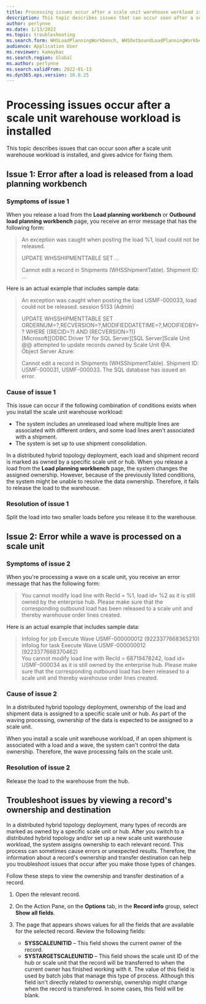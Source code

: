 ```yaml
---
title: Processing issues occur after a scale unit warehouse workload is installed
description: This topic describes issues that can occur soon after a scale unit warehouse workload is installed, and gives advice for fixing them.
author: perlynne
ms.date: 1/13/2022
ms.topic: troubleshooting
ms.search.form: WHSLoadPlanningWorkbench, WHSOutboundLoadPlanningWorkbench
audience: Application User
ms.reviewer: kamaybac
ms.search.region: Global
ms.author: perlynne
ms.search.validFrom: 2022-01-13
ms.dyn365.ops.version: 10.0.25
---
```


# Processing issues occur after a scale unit warehouse workload is installed

This topic describes issues that can occur soon after a scale unit warehouse workload is installed, and gives advice for fixing them.

## Issue 1: Error after a load is released from a load planning workbench

### Symptoms of issue 1

When you release a load from the **Load planning workbench** or **Outbound load planning workbench** page, you receive an error message that has the following form:

> An exception was caught when posting the load %1, load could not be released.
> 
> UPDATE WHSSHIPMENTTABLE SET ...
> 
> Cannot edit a record in Shipments (WHSShipmentTable). Shipment ID: ...

Here is an actual example that includes sample data:

> An exception was caught when posting the load USMF-000033, load could not be released.
session 5133 (Admin)
>
> UPDATE WHSSHIPMENTTABLE SET ORDERNUM=?,RECVERSION=?,MODIFIEDDATETIME=?,MODIFIEDBY=? WHERE ((RECID=?) AND (RECVERSION=?))  
> [Microsoft][ODBC Driver 17 for SQL Server][SQL Server]Scale Unit @@ attempted to update records owned by Scale Unit @A.  
> Object Server Azure:
>
> Cannot edit a record in Shipments (WHSShipmentTable). Shipment ID: USMF-000031, USMF-000033. The SQL database has issued an error.

### Cause of issue 1

This issue can occur if the following combination of conditions exists when you install the scale unit warehouse workload:

- The system includes an unreleased load where multiple lines are associated with different orders, and some load lines aren't associated with a shipment.
- The system is set up to use shipment consolidation.

In a distributed hybrid topology deployment, each load and shipment record is marked as owned by a specific scale unit or hub. When you release a load from the **Load planning workbench** page, the system changes the assigned ownership. However, because of the previously listed conditions, the system might be unable to resolve the data ownership. Therefore, it fails to release the load to the warehouse.

### Resolution of issue 1

Split the load into two smaller loads before you release it to the warehouse.

## Issue 2: Error while a wave is processed on a scale unit

### Symptoms of issue 2

When you're processing a wave on a scale unit, you receive an error message that has the following form:

> You cannot modify load line with RecId = %1, load id= %2 as it is still owned by the enterprise hub. Please make sure that the corresponding outbound load has been released to a scale unit and thereby warehouse order lines created.

Here is an actual example that includes sample data:

> Infolog for job Execute Wave USMF-000000012 (9223377668365210)  
> Infolog for task Execute Wave USMF-000000012 (9223377668370462)  
> You cannot modify load line with RecId = 68719478242, load id= USMF-000034 as it is still owned by the enterprise hub. Please make sure that the corresponding outbound load has been released to a scale unit and thereby warehouse order lines created.

### Cause of issue 2

In a distributed hybrid topology deployment, ownership of the load and shipment data is assigned to a specific scale unit or hub. As part of the waving processing, ownership of the data is expected to be assigned to a scale unit.

When you install a scale unit warehouse workload, if an open shipment is associated with a load and a wave, the system can't control the data ownership. Therefore, the wave processing fails on the scale unit.

### Resolution of issue 2

Release the load to the warehouse from the hub.

## Troubleshoot issues by viewing a record's ownership and destination

In a distributed hybrid topology deployment, many types of records are marked as owned by a specific scale unit or hub. After you switch to a distributed hybrid topology and/or set up a new scale unit warehouse workload, the system assigns ownership to each relevant record. This process can sometimes cause errors or unexpected results. Therefore, the information about a record's ownership and transfer destination can help you troubleshoot issues that occur after you make those types of changes.

Follow these steps to view the ownership and transfer destination of a record.

1. Open the relevant record.
1. On the Action Pane, on the **Options** tab, in the **Record info** group, select **Show all fields**.
1. The page that appears shows values for all the fields that are available for the selected record. Review the following fields:

    - **SYSSCALEUNITID** – This field shows the current owner of the record.
    - **SYSTARGETSCALEUNITID** – This field shows the scale unit ID of the hub or scale unit that the record will be transferred to when the current owner has finished working with it. The value of this field is used by batch jobs that manage this type of process. Although this field isn't directly related to ownership, ownership might change when the record is transferred. In some cases, this field will be blank.
